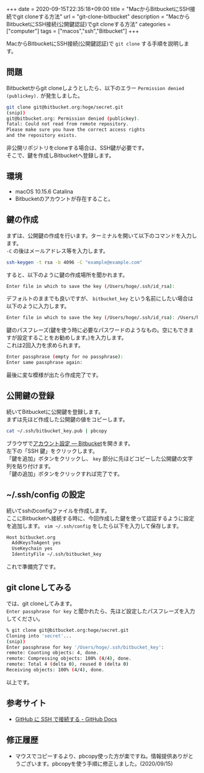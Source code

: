 +++ 
date = 2020-09-15T22:35:18+09:00
title = "MacからBitbucketにSSH接続でgit cloneする方法"
url = "git-clone-bitbucket"
description = "MacからBitbucketにSSH接続(公開鍵認証)でgit cloneする方法"
categories = ["computer"]
tags = ["macos","ssh","Bitbucket"]
+++

MacからBitbucketにSSH接続(公開鍵認証)で `git clone` する手順を説明します。

## 問題

Bitbucketからgit cloneしようとしたら、以下のエラー `Permission denied (publickey).` が発生しました。  

```sh
git clone git@bitbucket.org:hoge/secret.git
(snip))
git@bitbucket.org: Permission denied (publickey).
fatal: Could not read from remote repository.
Please make sure you have the correct access rights
and the repository exists.
```

非公開リポジトリをcloneする場合は、SSH鍵が必要です。  
そこで、鍵を作成しBitbucketへ登録します。

## 環境

- macOS 10.15.6 Catalina
- Bitbucketのアカウントが存在すること。

## 鍵の作成

まずは、公開鍵の作成を行います。ターミナルを開いて以下のコマンドを入力します。  
`-C` の後はメールアドレス等を入力します。

```sh
ssh-keygen -t rsa -b 4096 -C "example@example.com"
```

すると、以下のように鍵の作成場所を聞かれます。  

```sh
Enter file in which to save the key (/Users/hoge/.ssh/id_rsa): 
```

デフォルトのままでも良いですが、 `bitbucket_key` という名前にしたい場合は以下のように入力します。

```sh
Enter file in which to save the key (/Users/hoge/.ssh/id_rsa): /Users/hoge/.ssh/bitbucket_key
```

鍵のパスフレーズ(鍵を使う時に必要なパスワードのようなもの。空にもできますが設定することをお勧めします。)を入力します。  
これは2回入力を求められます。

```sh
Enter passphrase (empty for no passphrase):
Enter same passphrase again: 
```

最後に変な模様が出たら作成完了です。

## 公開鍵の登録

続いてBitbucketに公開鍵を登録します。  
まずは先ほど作成した公開鍵の値をコピーします。  

```sh
cat ~/.ssh/bitbucket_key.pub | pbcopy
```

ブラウザで[アカウント設定 — Bitbucket](https://bitbucket.org/account/settings/)を開きます。  
左下の「SSH 鍵」をクリックします。  
「鍵を追加」ボタンをクリックし、 `key` 部分に先ほどコピーした公開鍵の文字列を貼り付けます。  
「鍵の追加」ボタンをクリックすれば完了です。

## ~/.ssh/config の設定

続いてsshのconfigファイルを作成します。  
ここにBitbucketへ接続する時に、今回作成した鍵を使って認証するように設定を追加します。
`vim ~/.ssh/config` をしたら以下を入力して保存します。

```sh
Host bitbucket.org
  AddKeysToAgent yes
  UseKeychain yes
  IdentityFile ~/.ssh/bitbucket_key
```

これで準備完了です。

## git cloneしてみる

では、git cloneしてみます。  
`Enter passphrase for key` と聞かれたら、先ほど設定したパスフレーズを入力してください。

```sh
% git clone git@bitbucket.org:hoge/secret.git
Cloning into 'secret'...
(snip))
Enter passphrase for key '/Users/hoge/.ssh/bitbucket_key': 
remote: Counting objects: 4, done.
remote: Compressing objects: 100% (4/4), done.
remote: Total 4 (delta 0), reused 0 (delta 0)
Receiving objects: 100% (4/4), done.
```

以上です。

## 参考サイト

- [GitHub に SSH で接続する \- GitHub Docs](https://docs.github.com/ja/github/authenticating-to-github/connecting-to-github-with-ssh)

## 修正履歴

- マウスでコピーするより、pbcopy使った方が楽ですね。情報提供ありがとうございます。pbcopyを使う手順に修正しました。(2020/09/15)
